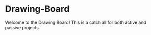 # Drawing-Board

Welcome to the Drawing Board! This is a catch all for both active and passive projects.